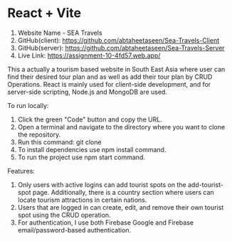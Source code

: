 # React + Vite

1. Website Name - SEA Travels
2. GitHub(client): https://github.com/abtaheetaseen/Sea-Travels-Client
3. GitHub(server): https://github.com/abtaheetaseen/Sea-Travels-Server
4. Live Link: https://assignment-10-4fd57.web.app/

This a actually a tourism based website in South East Asia where user can find their desired tour plan and as well as add their tour plan by CRUD Operations. React is mainly used for client-side development, and for server-side scripting, Node.js and MongoDB are used.

To run locally:
1. Click the green "Code" button and copy the URL.
2. Open a terminal and navigate to the directory where you want to clone the repository.
3. Run this command: git clone
4. To install dependencies use npm install command.
5. To run the project use npm start command.

Features:
1. Only users with active logins can add tourist spots on the add-tourist-spot page. Additionally, there is a country section where users can locate tourism attractions in certain nations.
2. Users that are logged in can create, edit, and remove their own tourist spot using the CRUD operation.
3. For authentication, I use both Firebase Google and Firebase email/password-based authentication.
